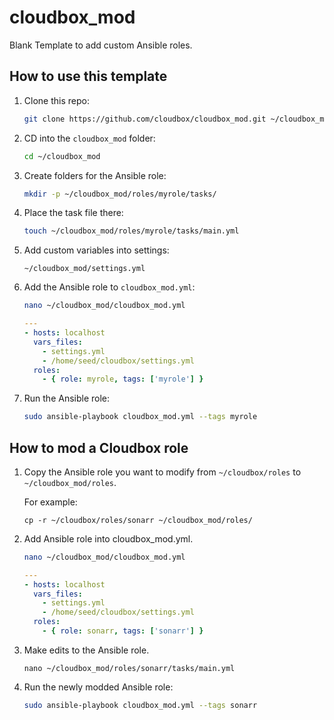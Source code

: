 # cloudbox_mod
Blank Template to add custom Ansible roles.

## How to use this template

1. Clone this repo:

    ```bash
    git clone https://github.com/cloudbox/cloudbox_mod.git ~/cloudbox_mod
    ```

1. CD into the `cloudbox_mod` folder:

    ```bash
    cd ~/cloudbox_mod
    ```

1. Create folders for the Ansible role:

    ```bash
    mkdir -p ~/cloudbox_mod/roles/myrole/tasks/
    ```

1. Place the task file there:

    ```bash
    touch ~/cloudbox_mod/roles/myrole/tasks/main.yml
    ```

1. Add custom variables into settings:

    ```
    ~/cloudbox_mod/settings.yml
    ```

1. Add the Ansible role to `cloudbox_mod.yml`:

    ```bash
    nano ~/cloudbox_mod/cloudbox_mod.yml
    ```

    ```yaml
    ---
    - hosts: localhost
      vars_files:
        - settings.yml
        - /home/seed/cloudbox/settings.yml
      roles:
        - { role: myrole, tags: ['myrole'] }
    ```

1. Run the Ansible role:

    ```bash
    sudo ansible-playbook cloudbox_mod.yml --tags myrole
    ```


## How to mod a Cloudbox role

1. Copy the Ansible role you want to modify from `~/cloudbox/roles` to `~/cloudbox_mod/roles`.

   For example:
   ```
   cp -r ~/cloudbox/roles/sonarr ~/cloudbox_mod/roles/
   ```

1. Add Ansible role into cloudbox_mod.yml.

    ```bash
    nano ~/cloudbox_mod/cloudbox_mod.yml
    ```

    ```yaml
    ---
    - hosts: localhost
      vars_files:
        - settings.yml
        - /home/seed/cloudbox/settings.yml
      roles:
        - { role: sonarr, tags: ['sonarr'] }
    ```


1. Make edits to the Ansible role. 

   ```
   nano ~/cloudbox_mod/roles/sonarr/tasks/main.yml
   ```

1. Run the newly modded Ansible role:

    ```bash
    sudo ansible-playbook cloudbox_mod.yml --tags sonarr
    ```
